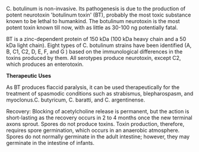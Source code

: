 C. botulinum is non-invasive. Its pathogenesis is due to the production of potent neurotoxin 'botulinum toxin' (BT), probably the most toxic substance known to be lethal to humankind. The botulinum neurotoxin is the most potent toxin known till now, with as little as 30-100 ng potentially fatal.

BT is a zinc-dependent protein of 150 kDa (100 kDa heavy chain and a 50 kDa light chain). Eight types of C. botulinum strains have been identified (A, B, C1, C2, D, E, F, and G ) based on the immunological differences in the toxins produced by them. All serotypes produce neurotoxin, except C2, which produces an enterotoxin.

**Therapeutic Uses**

As BT produces flaccid paralysis, it can be used therapeutically for the treatment of spasmodic conditions such as strabismus, blepharospasm, and myoclonus.C. butyricum, C. baratti, and C. argentinense.

Recovery: Blocking of acetylcholine release is permanent, but the action is short-lasting as the recovery occurs in 2 to 4 months once the new terminal axons sprout. Spores do not produce toxins. Toxin production, therefore, requires spore germination, which occurs in an anaerobic atmosphere. Spores do not normally germinate in the adult intestine; however, they may germinate in the intestine of infants.